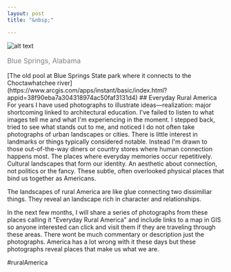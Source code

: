 ```yaml
---
layout: post
title: "&nbsp;"

---
```

![alt text](https://jonkalev.s3.us-west-2.amazonaws.com/20230203-Blue+springs_DSF9445.jpg)
<p style="color: grey; font-size: 16px;">Blue Springs, Alabama</p>
[The old pool at Blue Springs State park where it connects to the Choctawhatchee river](https://www.arcgis.com/apps/instant/basic/index.html?appid=38f90eba7a304318974ac50faf3131d4)
## Everyday Rural America 
For years I have used photographs to illustrate ideas—realization: major shortcoming linked to architectural education.
I've failed to listen to what images tell me and what I'm experiencing in the moment.  
I stepped back, tried to see what stands out to me, and noticed I do not often take photographs of urban landscapes or cities. There is little interest in landmarks or things typically considered notable.
Instead I'm drawn to those out-of-the-way diners or country stores where human connection happens most. The places where everyday memories occur repetitively.
Cultural landscapes that form our identity. An aesthetic about connection, not politics or the fancy. These subtle, often overlooked physical places that bind us together as Americans.

The landscapes of rural America are like glue connecting two dissimiliar things.
They reveal an landscape rich in character and relationships.
 
In the next few months, I will share a series of photographs from these places calling it "Everyday Rural America" and include links to a map in GIS so anyone interested can click and visit them if they are traveling through these areas.
There wont be much commentary or description just the photographs. 
America has a lot wrong with it these days but these photographs reveal places that make us what we are. 

#ruralAmerica 
